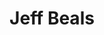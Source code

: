---
title: Jeff Beals
templateKey: candidate-fragment
firstName: Jeff
lastName: Beals
district: 19
state: NY
electionDate: 2018-06-14
electionType: primary
office: house
incumbent: false
website: "http://bealsforcongress.com/"
donationLink: ""
outcome: "Unknown"
blurb: "As a local teacher and a former U.S. diplomat with a farm in the Hudson Valley, Jeff plans to help people in NY-19 get good jobs, better wages and Medicare for All.  He plans to use his experience bringing people together to face down the corporate interests and lobbyists rigging our economy against working people and polluting our environment."
image: "https://cosmic-s3.imgix.net/fddf8e00-e407-11e7-b2c2-0d51136efa6e-JD_Site_JeffreyBeals_1000x600_121217.jpg"
---